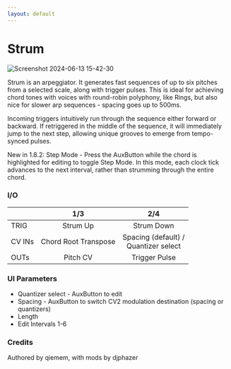 ```yaml
---
layout: default
---
```

# Strum

![Screenshot 2024-06-13 15-42-30](https://github.com/djphazer/O_C-Phazerville/assets/109086194/7ea4f903-3781-4eb6-a241-edd6b426f2ed)

Strum is an arpeggiator. It generates fast sequences of up to six pitches from a selected scale, along with trigger pulses. This is ideal for achieving chord tones with voices with round-robin polyphony, like Rings, but also nice for slower arp sequences - spacing goes up to 500ms.

Incoming triggers intuitively run through the sequence either forward or backward. If retriggered in the middle of the sequence, it will immediately jump to the next step, allowing unique grooves to emerge from tempo-synced pulses.

New in 1.8.2: Step Mode - Press the AuxButton while the chord is highlighted for editing to toggle Step Mode. In this mode, each clock tick advances to the next interval, rather than strumming through the entire chord.

### I/O

|        | 1/3 | 2/4 |
| ------ | :-: | :-: |
| TRIG   | Strum Up | Strum Down |
| CV INs | Chord Root Transpose | Spacing (default) /<br>Quantizer select |
| OUTs   | Pitch CV | Trigger Pulse |

### UI Parameters
* Quantizer select - AuxButton to edit
* Spacing - AuxButton to switch CV2 modulation destination (spacing or quantizers)
* Length
* Edit Intervals 1-6

### Credits
Authored by qiemem, with mods by djphazer

